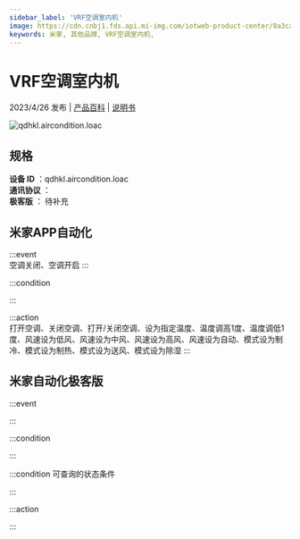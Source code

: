 ```yaml
---
sidebar_label: 'VRF空调室内机'
image: https://cdn.cnbj1.fds.api.mi-img.com/iotweb-product-center/8a3ca6053c406051d3285dc52c1c705a_1676257887380.png?GalaxyAccessKeyId=AKVGLQWBOVIRQ3XLEW&Expires=9223372036854775807&Signature=N0CA9jqmttG8/KQef3I5oIyznWI=
keywords: 米家, 其他品牌, VRF空调室内机, 
---
```

# VRF空调室内机

2023/4/26 发布 | [产品百科](https://home.mi.com/webapp/content/baike/product/index.html?model=qdhkl.aircondition.loac/) | [说明书](https://home.mi.com/views/introduction.html?model=qdhkl.aircondition.loac&region=cn)

![qdhkl.aircondition.loac](https://cdn.cnbj1.fds.api.mi-img.com/iotweb-product-center/8a3ca6053c406051d3285dc52c1c705a_1676257887380.png?GalaxyAccessKeyId=AKVGLQWBOVIRQ3XLEW&Expires=9223372036854775807&Signature=N0CA9jqmttG8/KQef3I5oIyznWI=)

## 规格  
> 
**设备 ID** ：qdhkl.aircondition.loac  
**通讯协议** ：  
**极客版**  ： 待补充 


## 米家APP自动化  

:::event  
空调关闭、空调开启
:::

:::condition  

:::

:::action   
打开空调、关闭空调、打开/关闭空调、设为指定温度、温度调高1度、温度调低1度、风速设为低风、风速设为中风、风速设为高风、风速设为自动、模式设为制冷、模式设为制热、模式设为送风、模式设为除湿
:::

## 米家自动化极客版  

:::event  

:::

:::condition  

:::

:::condition 可查询的状态条件  

:::

:::action  

:::

        
